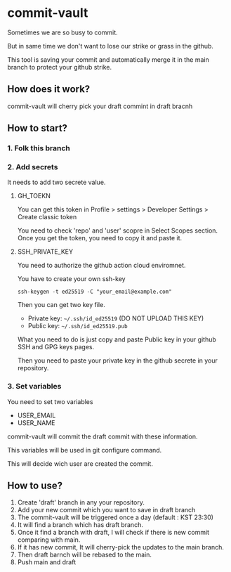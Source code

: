 # commit-vault

Sometimes we are so busy to commit.

But in same time we don't want to lose our strike or grass in the github.

This tool is saving your commit and automatically merge it in the main branch to protect your github strike.


## How does it work?

commit-vault will cherry pick your draft commint in draft bracnh

## How to start?

### 1. Folk this branch
### 2. Add secrets

It needs to add two secrete value.

1. GH_TOEKN

   You can get this token in
   Profile > settings > Developer Settings > Create classic token 

    You need to check 'repo' and 'user' scopre in Select Scopes section.
    Once you get the token, you need to copy it and paste it.

2. SSH_PRIVATE_KEY

    You need to authorize the github action cloud enviromnet.

    You have to create your own ssh-key

    ```
    ssh-keygen -t ed25519 -C "your_email@example.com"

    ```

    Then you can get two key file.

    - Private key: `~/.ssh/id_ed25519` (DO NOT UPLOAD THIS KEY)
    - Public key: `~/.ssh/id_ed25519.pub`

    What you need to do is just copy and paste Public key in your github  SSH and GPG keys pages.

    Then you need to paste your private key in the github secrete in your repository.


### 3. Set variables

You need to set two variables

- USER_EMAIL
- USER_NAME

commit-vault will commit the draft commit with these information.

This variables will be used in git configure command.

This will decide wich user are created the commit.


## How to use?

1. Create 'draft' branch in any your repository.
2. Add your new commit which you want to save in draft branch
3. The commit-vault will be triggered once a day (default : KST 23:30)
4. It will find a branch which has draft branch.
5. Once it find a branch with draft, I will check if there is new commit comparing with main.
6. If it has new commit, It will cherry-pick the updates to the main branch.
7. Then draft barnch will be rebased to the main.
8. Push main and draft
